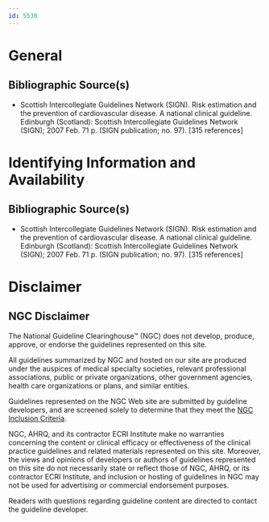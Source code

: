 ```yaml
---
id: 5530
---
```


# General

## Bibliographic Source(s)

- Scottish Intercollegiate Guidelines Network (SIGN). Risk estimation and the prevention of cardiovascular disease. A national clinical guideline. Edinburgh (Scotland): Scottish Intercollegiate Guidelines Network (SIGN); 2007 Feb. 71 p. (SIGN publication; no. 97). [315 references]

# Identifying Information and Availability

## Bibliographic Source(s)

- Scottish Intercollegiate Guidelines Network (SIGN). Risk estimation and the prevention of cardiovascular disease. A national clinical guideline. Edinburgh (Scotland): Scottish Intercollegiate Guidelines Network (SIGN); 2007 Feb. 71 p. (SIGN publication; no. 97). [315 references]

# Disclaimer

## NGC Disclaimer

The National Guideline Clearinghouse™ (NGC) does not develop, produce, approve, or endorse the guidelines represented on this site.

All guidelines summarized by NGC and hosted on our site are produced under the auspices of medical specialty societies, relevant professional associations, public or private organizations, other government agencies, health care organizations or plans, and similar entities.

Guidelines represented on the NGC Web site are submitted by guideline developers, and are screened solely to determine that they meet the [NGC Inclusion Criteria](/help-and-about/summaries/inclusion-criteria).

NGC, AHRQ, and its contractor ECRI Institute make no warranties concerning the content or clinical efficacy or effectiveness of the clinical practice guidelines and related materials represented on this site. Moreover, the views and opinions of developers or authors of guidelines represented on this site do not necessarily state or reflect those of NGC, AHRQ, or its contractor ECRI Institute, and inclusion or hosting of guidelines in NGC may not be used for advertising or commercial endorsement purposes.

Readers with questions regarding guideline content are directed to contact the guideline developer.

